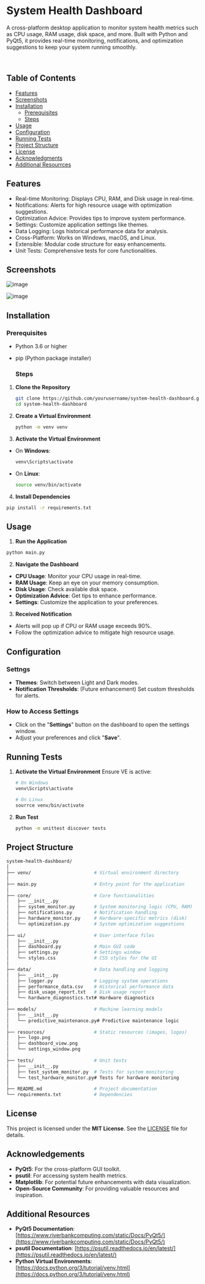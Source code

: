 <h1>System Health Dashboard</h1>    
<p>A cross-platform desktop application to monitor system health metrics such as CPU usage, RAM usage, disk space, and more. Built with Python and PyQt5, it provides real-time monitoring, notifications, and optimization suggestions to keep your system running smoothly.</p><br>

## Table of Contents

- [Features](#features)
- [Screenshots](#screenshots)
- [Installation](#installation)
  - [Prerequisites](#prerequisites)
  - [Steps](#steps)
- [Usage](#usage)
- [Configuration](#configuration)
- [Running Tests](#running-tests)
- [Project Structure](#project-structure)
- [License](#license)
- [Acknowledgments](#acknowledgments)
- [Additional Resourrces](#additionalresources)


## Features
<ul>
  <li>Real-time Monitoring: Displays CPU, RAM, and Disk usage in real-time.</li>
  <li>Notifications: Alerts for high resource usage with optimization suggestions.</li>
  <li>Optimization Advice: Provides tips to improve system performance.</li>
  <li>Settings: Customize application settings like themes.</li>
  <li>Data Logging: Logs historical performance data for analysis.</li>
  <li>Cross-Platform: Works on Windows, macOS, and Linux.</li>
  <li>Extensible: Modular code structure for easy enhancements.</li>
  <li>Unit Tests: Comprehensive tests for core functionalities.</li>
</ul>


## Screenshots
  ![image](https://github.com/user-attachments/assets/d2b0d0f2-251b-47c3-9241-cb26690f0f84)

  ![image](https://github.com/user-attachments/assets/e78a3abe-7954-4b73-b94c-2f30e13ea589)



## Installation

  ### Prerequisites

- Python 3.6 or higher
- pip (Python package installer)

  ### Steps

1. **Clone the Repository**

   ```bash
   git clone https://github.com/yourusername/system-health-dashboard.git
   cd system-health-dashboard

2. **Create a Virtual Environment**

   ```bash
   python -m venv venv

3. **Activate the Virtual Environment**

- On **Windows**:

   ```bash
   venv\Scripts\activate
   ```
   
- On **Linux**:

  ```bash
  source venv/bin/activate
  ```
  
4. **Install Dependencies**
  ```bash
  pip install -r requirements.txt
  ```
## Usage

1. **Run the Application**
  ```bash
  python main.py
  ```

2. **Navigate the Dashboard**
  - **CPU Usage**: Monitor your CPU usage in real-time.
  - **RAM Usage**: Keep an eye on your memory consumption.
  - **Disk Usage**: Check available disk space.
  - **Optimization Advice**: Get tips to enhance performance.
  - **Settings**: Customize the application to your preferences.

3. **Received Notification**
  - Alerts will pop up if CPU or RAM usage exceeds 90%.
  - Follow the optimization advice to mitigate high resource usage.



## Configuration

  ### Settngs
  - **Themes**: Switch between Light and Dark modes.
  - **Notification Thresholds**: (Future enhancement) Set custom thresholds for alerts.

  ### How to Access Settings
  - Click on the "**Settings**" button on the dashboard to open the settings window.
  - Adjust your preferences and click "**Save**".

## Running Tests
1. **Activate the Virtual Environment**
    Ensure VE is active:
   ```bash
   # On Windows
   venv\Scripts\activate

   # On Linux
   sourrce venv/bin/activate
   ```
2. **Run Test**
   ```bash
   python -m unittest discover tests
   ```

## Project Structure

```bash
system-health-dashboard/
│
├── venv/                       # Virtual environment directory
│
├── main.py                     # Entry point for the application
│
├── core/                       # Core functionalities
│   ├── __init__.py
│   ├── system_monitor.py       # System monitoring logic (CPU, RAM)
│   ├── notifications.py        # Notification handling
│   ├── hardware_monitor.py     # Hardware-specific metrics (disk)
│   └── optimization.py         # System optimization suggestions
│
├── ui/                         # User interface files
│   ├── __init__.py
│   ├── dashboard.py            # Main GUI code
│   ├── settings.py             # Settings window
│   └── styles.css              # CSS styles for the UI
│
├── data/                       # Data handling and logging
│   ├── __init__.py
│   ├── logger.py               # Logging system operations
│   ├── performance_data.csv    # Historical performance data
│   ├── disk_usage_report.txt   # Disk usage report
│   └── hardware_diagnostics.txt# Hardware diagnostics
│
├── models/                     # Machine learning models
│   ├── __init__.py
│   └── predictive_maintenance.py# Predictive maintenance logic
│
├── resources/                  # Static resources (images, logos)
│   ├── logo.png
│   ├── dashboard_view.png
│   └── settings_window.png
│
├── tests/                      # Unit tests
│   ├── __init__.py
│   ├── test_system_monitor.py  # Tests for system monitoring
│   └── test_hardware_monitor.py# Tests for hardware monitoring
│
├── README.md                   # Project documentation
└── requirements.txt            # Dependencies
```

## License
This project is licensed under the **MIT License**. See the [LICENSE](LICENSE) file for details.

## Acknowledgements
- **PyQt5**: For the cross-platform GUI toolkit.
- **psutil**: For accessing system health metrics.
- **Matplotlib**: For potential future enhancements with data visualization.
- **Open-Source Community**: For providing valuable resources and inspiration.

## Additional Resources

- **PyQt5 Documentation**: [https://www.riverbankcomputing.com/static/Docs/PyQt5/](https://www.riverbankcomputing.com/static/Docs/PyQt5/)
- **psutil Documentation**: [https://psutil.readthedocs.io/en/latest/](https://psutil.readthedocs.io/en/latest/)
- **Python Virtual Environments**: [https://docs.python.org/3/tutorial/venv.html](https://docs.python.org/3/tutorial/venv.html)
